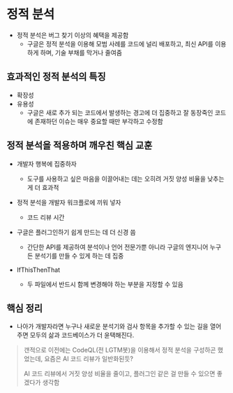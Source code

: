 # 정적 분석

- 정적 분석은 버그 찾기 이상의 혜택을 제공함
  - 구글은 정적 분석을 이용해 모범 사례를 코드에 널리 배포하고, 최신 API를 이용하게 하며, 기술 부채를 막거나 줄여줌

## 효과적인 정적 분석의 특징

- 확장성
- 유용성
  - 구글은 새로 추가 되는 코드에서 발생하는 경고에 더 집중하고 잘 동장죽인 코드에 존재하던 이슈는 매우 중요할 때만 부각하고 수정함

## 정적 분석을 적용하며 깨우친 핵심 교훈

- 개발자 행복에 집중하자
  - 도구를 사용하고 싶은 마음을 이끌어내는 데는 오히려 거짓 양성 비율을 낮추는 게 더 효과적

- 정적 분석을 개발자 워크플로에 끼워 넣자
  - 코드 리뷰 시간
  
- 구글은 플러그인하기 쉽게 만드는 데 더 신경 씀
  - 간단한 API를 제공하여 분석이나 언어 전문가뿐 아니라 구글의 엔지니어 누구든 분석기를 만들 수 있게 하는 데 집중


- IfThisThenThat
  - 두 파일에서 반드시 함께 변경해야 하는 부분을 지정할 수 있음

## 핵심 정리

- 나아가 개발자라면 누구나 새로운 분석기와 검사 항목을 추가할 수 있는 길을 열어주면 모두의 삶과 코드베이스가 더 윤택해진다.

> 갠적으로 이전에는 CodeQL(전 LGTM봇)을 이용해서 정적 분석을 구성하곤 했었는데,
> 요즘은 AI 코드 리뷰가 일반화된듯?
>
> AI 코드 리뷰에서 거짓 양성 비율을 줄이고, 플러그인 같은 걸 만들 수 있으면 좋겠다가 생각함

